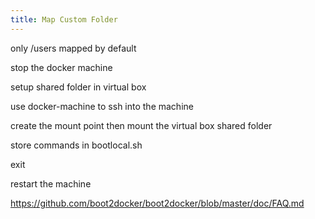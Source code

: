 ```yaml
---
title: Map Custom Folder
---
```


only /users mapped by default

stop the docker machine

setup shared folder in virtual box

use docker-machine to ssh into the machine

create the mount point then mount the virtual box shared folder

store commands in bootlocal.sh

exit

restart the machine

<https://github.com/boot2docker/boot2docker/blob/master/doc/FAQ.md>



